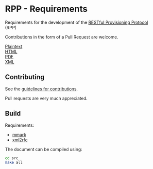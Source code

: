 # RPP - Requirements

Requirements for the development of the [RESTful Provisioning Protocol](https://datatracker.ietf.org/wg/rpp/about/) (RPP)

Contributions in the form of a Pull Request are welcome.

[Plaintext](https://ietf-wg-rpp.github.io/rpp-requirements/draft-wullink-rpp-requirements.txt)  
[HTML](https://ietf-wg-rpp.github.io/rpp-requirements/draft-wullink-rpp-requirements.html)  
[PDF](https://ietf-wg-rpp.github.io/rpp-requirements/draft-wullink-rpp-requirements.pdf)  
[XML](https://ietf-wg-rpp.github.io/rpp-requirements/draft-wullink-rpp-requirements.xml)  

## Contributing

See the
[guidelines for contributions](https://ietf-wg-rpp.github.io/rpp-requirements/blob/main/CONTRIBUTING.md).

Pull requests are very much appreciated.

## Build

Requirements:

- [mmark](https://mmark.miek.nl/)
- [xml2rfc](https://github.com/ietf-tools/xml2rfc#installation)

The document can be compiled using:

```bash
cd src
make all
```
